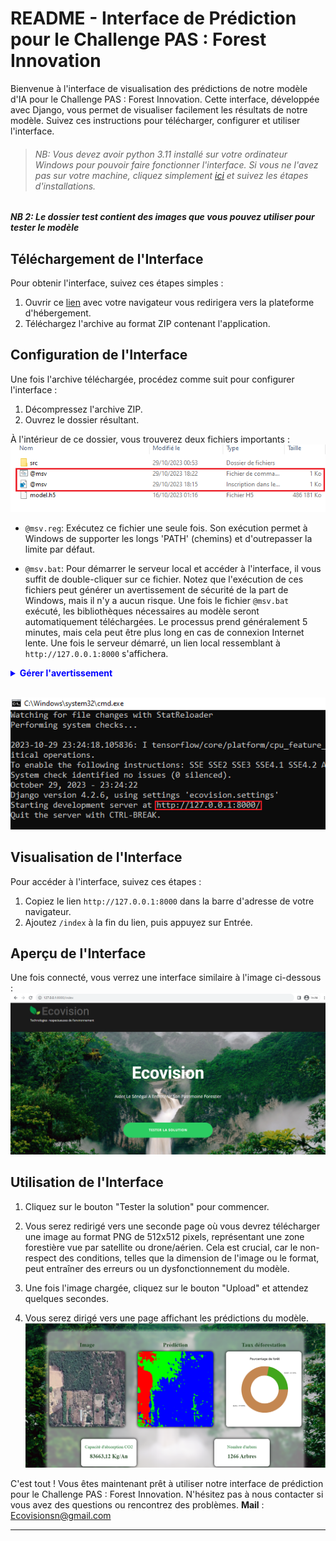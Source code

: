 # README - Interface de Prédiction pour le Challenge PAS : Forest Innovation

Bienvenue à l'interface de visualisation des prédictions de notre modèle d'IA pour le Challenge PAS : Forest Innovation. Cette interface, développée avec Django, vous permet de visualiser facilement les résultats de notre modèle. Suivez ces instructions pour télécharger, configurer et utiliser l'interface.

>###### NB: Vous devez avoir python 3.11 installé sur votre ordinateur Windows pour pouvoir faire fonctionner l'interface. Si vous ne l'avez  pas sur votre machine, cliquez simplement [ici](https://www.python.org/ftp/python/3.11.6/python-3.11.6-amd64.exe) et suivez les étapes d'installations.

##### NB 2: Le dossier test contient des images que vous pouvez utiliser pour tester le modèle

## Téléchargement de l'Interface

Pour obtenir l'interface, suivez ces étapes simples :

1. Ouvrir ce [lien](https://www.dropbox.com/scl/fi/h84n8nkcx9kpu16q0d042/EcoVisionSN.zip?rlkey=b1r06cbv12im2n549ur8tb82e&dl=0) avec votre navigateur vous redirigera vers la plateforme d'hébergement.
2. Téléchargez l'archive au format ZIP contenant l'application.

## Configuration de l'Interface

Une fois l'archive téléchargée, procédez comme suit pour configurer l'interface :

1. Décompressez l'archive ZIP.
2. Ouvrez le dossier résultant.

À l'intérieur de ce dossier, vous trouverez deux fichiers importants :
![fichiers importants](images/capture_8.png)

- `@msv.reg`: Exécutez ce fichier une seule fois. Son exécution permet à Windows de supporter les longs 'PATH' (chemins) et d'outrepasser la limite par défaut.

- `@msv.bat`: Pour démarrer le serveur local et accéder à l'interface, il vous suffit de double-cliquer sur ce fichier. Notez que l'exécution de ces fichiers peut générer un avertissement de sécurité de la part de Windows, mais il n'y a aucun risque. Une fois le fichier `@msv.bat` exécuté, les bibliothèques nécessaires au modèle seront automatiquement téléchargées. Le processus prend généralement 5 minutes, mais cela peut être plus long en cas de connexion Internet lente. Une fois le serveur démarré, un lien local ressemblant à `http://127.0.0.1:8000` s'affichera.
<details>
<summary style="color: blue; font-weight: bold">Gérer l'avertissement</summary>
Vous allez voir un avertissement ressemblant à cela la première fois que vous essayerez de lancer l'interface :

![test](images/capture_7.jpeg)

<br>

Cliquez sur **More info** et ensuite cliquez sur **exécuter quand même**. Après ça l'interface devrait démarrer via le CMD windows et vous n'aurez plus cet avertissement.

</details>
<br>

![demarrage cmd](images/capture_6.png)

## Visualisation de l'Interface

Pour accéder à l'interface, suivez ces étapes :

1. Copiez le lien `http://127.0.0.1:8000` dans la barre d'adresse de votre navigateur.
2. Ajoutez `/index` à la fin du lien, puis appuyez sur Entrée.

## Aperçu de l'Interface

Une fois connecté, vous verrez une interface similaire à l'image ci-dessous :
![Interface Preview](images/capture_3.png)

## Utilisation de l'Interface

1. Cliquez sur le bouton "Tester la solution" pour commencer.

2. Vous serez redirigé vers une seconde page où vous devrez télécharger une image au format PNG de 512x512 pixels, représentant une zone forestière vue par satellite ou drone/aérien. Cela est crucial, car le non-respect des conditions, telles que la dimension de l'image ou le format, peut entraîner des erreurs ou un dysfonctionnement du modèle.

3. Une fois l'image chargée, cliquez sur le bouton "Upload" et attendez quelques secondes.

4. Vous serez dirigé vers une page affichant les prédictions du modèle.
![Predictions Page](images/capture_5.png)

C'est tout ! Vous êtes maintenant prêt à utiliser notre interface de prédiction pour le Challenge PAS : Forest Innovation. N'hésitez pas à nous contacter si vous avez des questions ou rencontrez des problèmes.
**Mail** : Ecovisionsn@gmail.com

---
